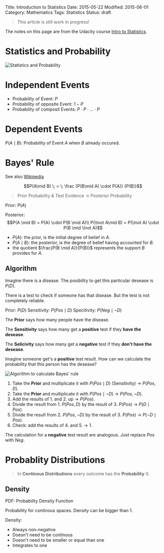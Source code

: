 Title: Introduction to Statistics
Date: 2015-05-22
Modified: 2015-06-01
Category: Mathematics
Tags: Statistics
Status: draft

> This article is still work in progress!

The notes on this page are from the Udacity course
[Intro to Statistics](https://www.udacity.com/course/intro-to-statistics--st101 "Udacity").

Statistics and Probability
==========================

![Statistics and Probability](/images/statistics_probability.svg)


Independent Events
==================

- Probability of Event: $P$
- Probability of opposite Event: $1-P$
- Probability of composit Events: $P \cdot P \cdot ... \cdot P$


Dependent Events
================

$P(A\mid B)$: Probability of Event $A$ when $B$ already occured.


Bayes' Rule
===========

See also [Wikipedia](http://en.wikipedia.org/wiki/Bayes%27_theorem "Bayes' theorem")


$$P(A\mid B) \; = \; \frac {P(B\mid A) \cdot P(A)} {P(B)}$$


> Prior Probability  & Test Evidence -> Posterior Probability

Prior: $P(A)$

Posterior: $$P(A \mid B) = P(A) \cdot P(B \mid A)\\
    P(\lnot A\mid B) = P(\lnot A) \cdot P(B \mid \lnot A)$$ 


* $P(A)$: the prior, is the initial degree of belief in $A$.
* $P(A \mid B)$: the posterior, is the degree of belief having accounted for $B$.
* the quotient $\frac{P(B \mid A)}{P(B)}$ represents the support $B$ provides for $A$.


Algorithm
---------

Imagine there is a disease. The posibility to get this particular desease is $P(D)$.

There is a test to check if someone has that disease. But the test is not completely reliable.

Prior: $P(D)$
Sensitivity: $P(Pos \mid D)$
Specitivity: $P(Neg \mid \lnot D)$

The **Prior** says how many people have the disease.

The **Sensitivity** says how many get a **positive** test if they **have the desease**.

The **Selicivity** says how many get a **negative** test if they **don't have the desease**.


Imagine someone get's a **positive** test result. How can we calculate the probability that this person has the desease?

![Algorithm to calculate Bayes' rule](/images/bayes_algorithm.svg)

1. Take the **Prior** and multiplicate it with $P(Pos \mid D)$ (Sensitivity) &rarr; $P(Pos, D)$.
2. Take the **Prior** and multiplicate it with $P(Pos \mid \lnot D)$ &rarr; $P(Pos, \lnot D)$.
3. Add the results of 1. and 2. up &rarr; $P(Pos)$.
4. Divide the result from 1. $P(Pos, D)$ by the result of 3. $P(Pos)$ &rarr; $P(D \mid Pos)$.
5. Divide the result from 2. $P(Pos, \lnot D)$ by the result of 3. $P(Pos)$ &rarr; $P(\lnot D \mid Pos)$.
6. Check: add the results of 4. and 5. &rarr; $1$.

The calculation for a **negative** test result are analogous. Just replace $Pos$ with $Neg$.

Probablity Distributions
========================

> In **Continous Distributions** every outcome has the **Probability** $0$.

Density
-------

PDF: Probability Density Function

Probability for continous spaces. Density can be bigger than $1$.

Density:

- Always non-negative
- Doesn't need to be continous
- Doesn't need to be smaller or equal than one
- Integrates to one
